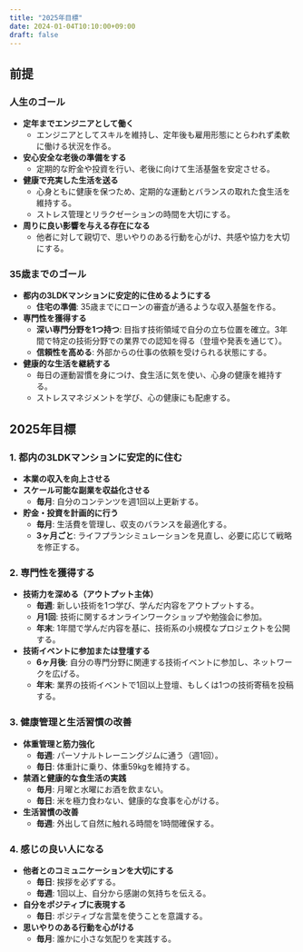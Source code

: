 ```yaml
---
title: "2025年目標"
date: 2024-01-04T10:10:00+09:00
draft: false
---
```

<!--more-->
## 前提

### 人生のゴール
- **定年までエンジニアとして働く**
  - エンジニアとしてスキルを維持し、定年後も雇用形態にとらわれず柔軟に働ける状況を作る。
- **安心安全な老後の準備をする**
  - 定期的な貯金や投資を行い、老後に向けて生活基盤を安定させる。
- **健康で充実した生活を送る**
  - 心身ともに健康を保つため、定期的な運動とバランスの取れた食生活を維持する。
  - ストレス管理とリラクゼーションの時間を大切にする。
- **周りに良い影響を与える存在になる**
  - 他者に対して親切で、思いやりのある行動を心がけ、共感や協力を大切にする。

### 35歳までのゴール
- **都内の3LDKマンションに安定的に住めるようにする**
  - **住宅の準備**: 35歳までにローンの審査が通るような収入基盤を作る。
- **専門性を獲得する**
  - **深い専門分野を1つ持つ**: 目指す技術領域で自分の立ち位置を確立。3年間で特定の技術分野での業界での認知を得る（登壇や発表を通じて）。
  - **信頼性を高める**: 外部からの仕事の依頼を受けられる状態にする。
- **健康的な生活を継続する**
  - 毎日の運動習慣を身につけ、食生活に気を使い、心身の健康を維持する。
  - ストレスマネジメントを学び、心の健康にも配慮する。

## 2025年目標

### 1. 都内の3LDKマンションに安定的に住む
- **本業の収入を向上させる**
- **スケール可能な副業を収益化させる**
  - **毎月**: 自分のコンテンツを週1回以上更新する。
- **貯金・投資を計画的に行う**
  - **毎月**: 生活費を管理し、収支のバランスを最適化する。
  - **3ヶ月ごと**: ライフプランシミュレーションを見直し、必要に応じて戦略を修正する。

### 2. 専門性を獲得する
- **技術力を深める（アウトプット主体）**
  - **毎週**: 新しい技術を1つ学び、学んだ内容をアウトプットする。
  - **月1回**: 技術に関するオンラインワークショップや勉強会に参加。
  - **年末**: 1年間で学んだ内容を基に、技術系の小規模なプロジェクトを公開する。
- **技術イベントに参加または登壇する**
  - **6ヶ月後**: 自分の専門分野に関連する技術イベントに参加し、ネットワークを広げる。
  - **年末**: 業界の技術イベントで1回以上登壇、もしくは1つの技術寄稿を投稿する。

### 3. 健康管理と生活習慣の改善
- **体重管理と筋力強化**
  - **毎週**: パーソナルトレーニングジムに通う（週1回）。
  - **毎日**: 体重計に乗り、体重59kgを維持する。
- **禁酒と健康的な食生活の実践**
  - **毎月**: 月曜と水曜にお酒を飲まない。
  - **毎日**: 米を極力食わない、健康的な食事を心がける。
- **生活習慣の改善**
  - **毎週**: 外出して自然に触れる時間を1時間確保する。

### 4. 感じの良い人になる
- **他者とのコミュニケーションを大切にする**
  - **毎日**: 挨拶を必ずする。
  - **毎週**: 1回以上、自分から感謝の気持ちを伝える。
- **自分をポジティブに表現する**
  - **毎日**: ポジティブな言葉を使うことを意識する。
- **思いやりのある行動を心がける**
  - **毎月**: 誰かに小さな気配りを実践する。
